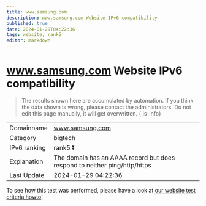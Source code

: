 ```yaml
---
title: www.samsung.com
description: www.samsung.com Website IPv6 compatibility
published: true
date: 2024-01-29T04:22:36
tags: website, rank5
editor: markdown
---
```


# www.samsung.com Website IPv6 compatibility

> The results shown here are accumulated by automation. If you think the data shown is wrong, please contact the administrators. 
> Do not edit this page manually, it will get overwritten.
{.is-info}


|   |   |
| - | - |
| Domainname | www.samsung.com
| Category | bigtech |
| IPv6 ranking | rank5 :arrow_double_down: |
| Explanation | The domain has an AAAA record but does respond to neither ping/http/https |
| Last Update | 2024-01-29 04:22:36 |

To see how this test was performed, please have a look at [our website test criteria howto](/howto/testcriteria/website)!

